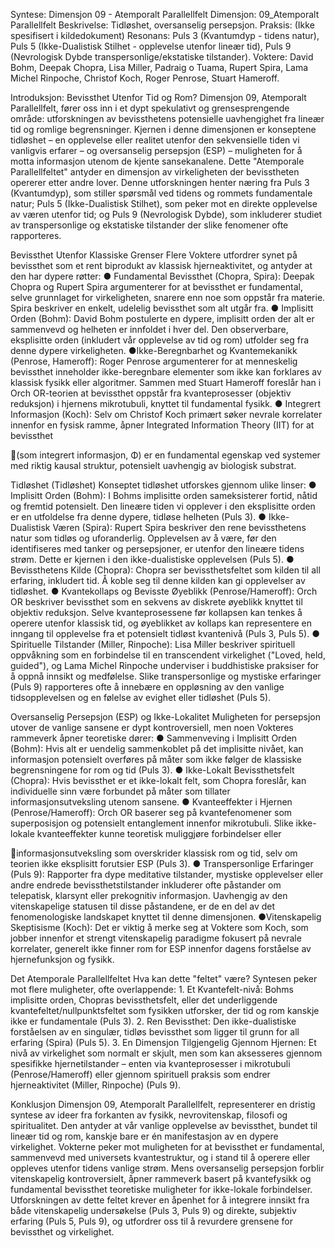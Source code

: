 Syntese: Dimensjon 09 - Atemporalt Parallellfelt
Dimensjon: 09_Atemporalt Parallellfelt Beskrivelse: Tidløshet, oversanselig persepsjon.
Praksis: (Ikke spesifisert i kildedokument) Resonans: Puls 3 (Kvantumdyp - tidens natur), Puls
5 (Ikke-Dualistisk Stilhet - opplevelse utenfor lineær tid), Puls 9 (Nevrologisk Dybde transpersonlige/ekstatiske tilstander). Voktere: David Bohm, Deepak Chopra, Lisa Miller,
Padraig o Tuama, Rupert Spira, Lama Michel Rinpoche, Christof Koch, Roger Penrose, Stuart
Hameroff.

Introduksjon: Bevissthet Utenfor Tid og Rom?
Dimensjon 09, Atemporalt Parallellfelt, fører oss inn i et dypt spekulativt og grensesprengende
område: utforskningen av bevissthetens potensielle uavhengighet fra lineær tid og romlige
begrensninger. Kjernen i denne dimensjonen er konseptene tidløshet – en opplevelse eller
realitet utenfor den sekvensielle tiden vi vanligvis erfarer – og oversanselig persepsjon (ESP)
– muligheten for å motta informasjon utenom de kjente sansekanalene. Dette "Atemporale
Parallellfeltet" antyder en dimensjon av virkeligheten der bevisstheten opererer etter andre
lover. Denne utforskningen henter næring fra Puls 3 (Kvantumdyp), som stiller spørsmål ved
tidens og rommets fundamentale natur; Puls 5 (Ikke-Dualistisk Stilhet), som peker mot en
direkte opplevelse av væren utenfor tid; og Puls 9 (Nevrologisk Dybde), som inkluderer studiet
av transpersonlige og ekstatiske tilstander der slike fenomener ofte rapporteres.

Bevissthet Utenfor Klassiske Grenser
Flere Voktere utfordrer synet på bevissthet som et rent biprodukt av klassisk hjerneaktivitet, og
antyder at den har dypere røtter:
●​ Fundamental Bevissthet (Chopra, Spira): Deepak Chopra og Rupert Spira
argumenterer for at bevissthet er fundamental, selve grunnlaget for virkeligheten,
snarere enn noe som oppstår fra materie. Spira beskriver en enkelt, udelelig bevissthet
som alt utgår fra.
●​ Implisitt Orden (Bohm): David Bohm postulerte en dypere, implisitt orden der alt er
sammenvevd og helheten er innfoldet i hver del. Den observerbare, eksplisitte orden
(inkludert vår opplevelse av tid og rom) utfolder seg fra denne dypere virkeligheten.
●​ Ikke-Beregnbarhet og Kvantemekanikk (Penrose, Hameroff): Roger Penrose
argumenterer for at menneskelig bevissthet inneholder ikke-beregnbare elementer som
ikke kan forklares av klassisk fysikk eller algoritmer. Sammen med Stuart Hameroff
foreslår han i Orch OR-teorien at bevissthet oppstår fra kvanteprosesser (objektiv
reduksjon) i hjernens mikrotubuli, knyttet til fundamental fysikk.
●​ Integrert Informasjon (Koch): Selv om Christof Koch primært søker nevrale korrelater
innenfor en fysisk ramme, åpner Integrated Information Theory (IIT) for at bevissthet

(som integrert informasjon, Φ) er en fundamental egenskap ved systemer med riktig
kausal struktur, potensielt uavhengig av biologisk substrat.

Tidløshet (Tidløshet)
Konseptet tidløshet utforskes gjennom ulike linser:
●​ Implisitt Orden (Bohm): I Bohms implisitte orden sameksisterer fortid, nåtid og fremtid
potensielt. Den lineære tiden vi opplever i den eksplisitte orden er en utfoldelse fra
denne dypere, tidløse helheten (Puls 3).
●​ Ikke-Dualistisk Væren (Spira): Rupert Spira beskriver den rene bevissthetens natur
som tidløs og uforanderlig. Opplevelsen av å være, før den identifiseres med tanker og
persepsjoner, er utenfor den lineære tidens strøm. Dette er kjernen i den ikke-dualistiske
opplevelsen (Puls 5).
●​ Bevissthetens Kilde (Chopra): Chopra ser bevissthetsfeltet som kilden til all erfaring,
inkludert tid. Å koble seg til denne kilden kan gi opplevelser av tidløshet.
●​ Kvantekollaps og Bevisste Øyeblikk (Penrose/Hameroff): Orch OR beskriver
bevissthet som en sekvens av diskrete øyeblikk knyttet til objektiv reduksjon. Selve
kvanteprosessene før kollapsen kan tenkes å operere utenfor klassisk tid, og øyeblikket
av kollaps kan representere en inngang til opplevelse fra et potensielt tidløst kvantenivå
(Puls 3, Puls 5).
●​ Spirituelle Tilstander (Miller, Rinpoche): Lisa Miller beskriver spirituell oppvåkning
som en forbindelse til en transcendent virkelighet ("Loved, held, guided"), og Lama
Michel Rinpoche underviser i buddhistiske praksiser for å oppnå innsikt og medfølelse.
Slike transpersonlige og mystiske erfaringer (Puls 9) rapporteres ofte å innebære en
oppløsning av den vanlige tidsopplevelsen og en følelse av evighet eller tidløshet (Puls
5).

Oversanselig Persepsjon (ESP) og Ikke-Lokalitet
Muligheten for persepsjon utover de vanlige sansene er dypt kontroversiell, men noen Vokteres
rammeverk åpner teoretiske dører:
●​ Sammenveving i Implisitt Orden (Bohm): Hvis alt er uendelig sammenkoblet på det
implisitte nivået, kan informasjon potensielt overføres på måter som ikke følger de
klassiske begrensningene for rom og tid (Puls 3).
●​ Ikke-Lokalt Bevissthetsfelt (Chopra): Hvis bevissthet er et ikke-lokalt felt, som Chopra
foreslår, kan individuelle sinn være forbundet på måter som tillater
informasjonsutveksling utenom sansene.
●​ Kvanteeffekter i Hjernen (Penrose/Hameroff): Orch OR baserer seg på
kvantefenomener som superposisjon og potensielt entanglement innenfor mikrotubuli.
Slike ikke-lokale kvanteeffekter kunne teoretisk muliggjøre forbindelser eller

informasjonsutveksling som overskrider klassisk rom og tid, selv om teorien ikke
eksplisitt forutsier ESP (Puls 3).
●​ Transpersonlige Erfaringer (Puls 9): Rapporter fra dype meditative tilstander, mystiske
opplevelser eller andre endrede bevissthetstilstander inkluderer ofte påstander om
telepatisk, klarsynt eller prekognitiv informasjon. Uavhengig av den vitenskapelige
statusen til disse påstandene, er de en del av det fenomenologiske landskapet knyttet til
denne dimensjonen.
●​ Vitenskapelig Skeptisisme (Koch): Det er viktig å merke seg at Voktere som Koch,
som jobber innenfor et strengt vitenskapelig paradigme fokusert på nevrale korrelater,
generelt ikke finner rom for ESP innenfor dagens forståelse av hjernefunksjon og fysikk.

Det Atemporale Parallellfeltet
Hva kan dette "feltet" være? Syntesen peker mot flere muligheter, ofte overlappende:
1.​ Et Kvantefelt-nivå: Bohms implisitte orden, Chopras bevissthetsfelt, eller det
underliggende kvantefeltet/nullpunktsfeltet som fysikken utforsker, der tid og rom kanskje
ikke er fundamentale (Puls 3).
2.​ Ren Bevissthet: Den ikke-dualistiske forståelsen av en singulær, tidløs bevissthet som
ligger til grunn for all erfaring (Spira) (Puls 5).
3.​ En Dimensjon Tilgjengelig Gjennom Hjernen: Et nivå av virkelighet som normalt er
skjult, men som kan aksesseres gjennom spesifikke hjernetilstander – enten via
kvanteprosesser i mikrotubuli (Penrose/Hameroff) eller gjennom spirituell praksis som
endrer hjerneaktivitet (Miller, Rinpoche) (Puls 9).

Konklusjon
Dimensjon 09, Atemporalt Parallellfelt, representerer en dristig syntese av ideer fra forkanten av
fysikk, nevrovitenskap, filosofi og spiritualitet. Den antyder at vår vanlige opplevelse av
bevissthet, bundet til lineær tid og rom, kanskje bare er én manifestasjon av en dypere
virkelighet. Vokterne peker mot muligheten for at bevissthet er fundamental, sammenvevd med
universets kvantestruktur, og i stand til å operere eller oppleves utenfor tidens vanlige strøm.
Mens oversanselig persepsjon forblir vitenskapelig kontroversielt, åpner rammeverk basert på
kvantefysikk og fundamental bevissthet teoretiske muligheter for ikke-lokale forbindelser.
Utforskningen av dette feltet krever en åpenhet for å integrere innsikt fra både vitenskapelig
undersøkelse (Puls 3, Puls 9) og direkte, subjektiv erfaring (Puls 5, Puls 9), og utfordrer oss til å
revurdere grensene for bevissthet og virkelighet.

